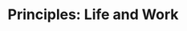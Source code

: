---
title: "Principles: Life and Work"
showDate: false
draft: false
tags: ["classic","poem"]
link: "https://www.amazon.com/Principles-Life-Work-Ray-Dalio/dp/1501124021/ref=sr_1_1_sspa?s=books&ie=UTF8&qid=1534645544&sr=1-1-spons&keywords=life+and+work+principles+ray+dalio&psc=1"
read: "R"
---